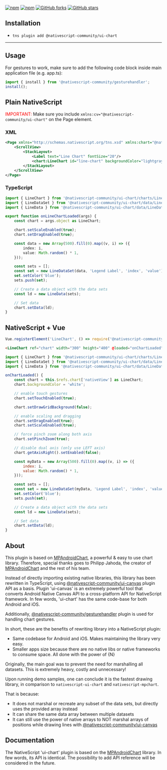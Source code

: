 [![npm](https://img.shields.io/npm/v/@nativescript-community/ui-chart.svg)](https://www.npmjs.com/package/@nativescript-community/ui-chart)
[![npm](https://img.shields.io/npm/dt/@nativescript-community/ui-chart.svg?label=npm%20downloads)](https://www.npmjs.com/package/@nativescript-community/ui-chart)
[![GitHub forks](https://img.shields.io/github/forks/nativescript-community/ui-chart.svg)](https://github.com/nativescript-community/ui-chart/network)
[![GitHub stars](https://img.shields.io/github/stars/nativescript-community/ui-chart.svg)](https://github.com/nativescript-community/ui-chart/stargazers)

## Installation

* `tns plugin add @nativescript-community/ui-chart`

---

## Usage

For gestures to work, make sure to add the following code block inside main application file (e.g. app.ts):
```typescript
import { install } from '@nativescript-community/gesturehandler';
install();
```

## Plain NativeScript

<span style="color:red">IMPORTANT: </span>Make sure you include `xmlns:cv="@nativescript-community/ui-chart"` on the Page element.

### XML

```XML
<Page xmlns="http://schemas.nativescript.org/tns.xsd" xmlns:chart="@nativescript-community/ui-chart">
    <ScrollView>
        <StackLayout>
            <Label text="Line Chart" fontSize="20"/>
            <chart:LineChart id="line-chart" backgroundColor="lightgray" width="300" height="350" loaded="onLineChartLoaded"/>
        </StackLayout>
    </ScrollView>
</Page>
```

### TypeScript

```typescript
import { LineChart } from '@nativescript-community/ui-chart/charts/LineChart';
import { LineDataSet } from '@nativescript-community/ui-chart/data/LineDataSet';
import { LineData } from '@nativescript-community/ui-chart/data/LineData';

export function onLineChartLoaded(args) {
    const chart = args.object as LineChart;

    chart.setScaleEnabled(true);
    chart.setDragEnabled(true);

    const data = new Array(500).fill(0).map((v, i) => ({
        index: i,
        value: Math.random() * 1,
    }));

    const sets = [];
    const set = new LineDataSet(data, 'Legend Label', 'index', 'value');
    set.setColor('blue');
    sets.push(set);

    // Create a data object with the data sets
    const ld = new LineData(sets);

    // Set data
    chart.setData(ld);
}
```

## NativeScript + Vue
```javascript
Vue.registerElement('LineChart', () => require('@nativescript-community/ui-chart/charts').LineChart);
```
```html
<LineChart ref="chart" width="300" height="400" @loaded="onChartLoaded" @tap="onChartTap"> </LineChart>
```
```javascript
import { LineChart } from '@nativescript-community/ui-chart/charts/LineChart';
import { LineDataSet } from '@nativescript-community/ui-chart/data/LineDataSet';
import { LineData } from '@nativescript-community/ui-chart/data/LineData';
```
```javascript
onChartLoaded() {
    const chart = this.$refs.chart['nativeView'] as LineChart;
    chart.backgroundColor = 'white';

    // enable touch gestures
    chart.setTouchEnabled(true);

    chart.setDrawGridBackground(false);

    // enable scaling and dragging
    chart.setDragEnabled(true);
    chart.setScaleEnabled(true);

    // force pinch zoom along both axis
    chart.setPinchZoom(true);

    // disable dual axis (only use LEFT axis)
    chart.getAxisRight().setEnabled(false);

    const myData = new Array(500).fill(0).map((v, i) => ({
        index: i,
        value: Math.random() * 1,
    }));

    const sets = [];
    const set = new LineDataSet(myData, 'Legend Label', 'index', 'value');
    set.setColor('blue');
    sets.push(set);

    // Create a data object with the data sets
    const ld = new LineData(sets);

    // Set data
    chart.setData(ld);
}
```

## About

This plugin is based on [MPAndroidChart](https://github.com/PhilJay/MPAndroidChart), a powerful & easy to use chart library. Therefore, special thanks goes to Philipp Jahoda, the creator of [MPAndroidChart](https://github.com/PhilJay/MPAndroidChart) and the rest of his team.

Instead of directly importing existing native libraries, this library has been rewritten in TypeScript, using [@nativescript-community/ui-canvas](https://github.com/nativescript-community/ui-canvas) plugin API as a basis. Plugin 'ui-canvas' is an extremely powerful tool that converts Android Native Canvas API to a cross-platform API for NativeScript framework. In few words, 'ui-chart' has the same code-base for both Android and iOS.

Additionally, [@nativescript-community/gesturehandler](https://github.com/nativescript-community/gesturehandler) plugin is used for handling chart gestures.


In short, these are the benefits of rewriting library into a NativeScript plugin:
* Same codebase for Android and iOS. Makes maintaining the library very easy.
* Smaller apps size because there are no native libs or native frameworks to consume space. All done with the power of {N}

Originally, the main goal was to prevent the need for marshalling all datasets. This is extremely heavy, costly and unnecessary!

Upon running demo samples, one can conclude it is the fastest drawing library, in comparison to ```nativescript-ui-chart``` and ```nativescript-mpchart```.

That is because:
* It does not marshal or recreate any subset of the data sets, but directly uses the provided array instead
* It can share the same data array between multiple datasets
* It can still use the power of native arrays to NOT marshal arrays of positions while drawing lines with [@nativescript-community/ui-canvas](https://github.com/nativescript-community/ui-canvas)

## Documentation

The NativeScript 'ui-chart' plugin is based on the [MPAndroidChart](https://github.com/PhilJay/MPAndroidChart) library.
In few words, its API is identical. The possibility to add API reference will be considered in the future.


